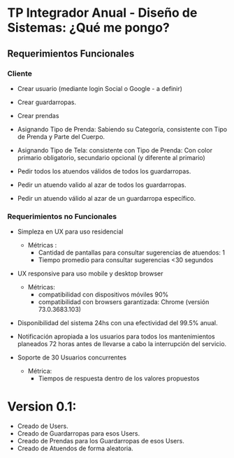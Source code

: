 # TP Integrador Anual - Diseño de Sistemas: ¿Qué me pongo?

## Requerimientos Funcionales
 
### Cliente

- Crear usuario (mediante login Social o Google - a definir)
- Crear guardarropas.
- Crear prendas
- Asignando Tipo de Prenda: Sabiendo su Categoría, consistente con Tipo de Prenda y Parte del Cuerpo.
- Asignando Tipo de Tela: consistente con Tipo de Prenda: Con color primario obligatorio, secundario opcional (y diferente al primario)

- Pedir todos los atuendos válidos de todos los guardarropas.

- Pedir un atuendo valido al azar de todos los guardarropas.

- Pedir un atuendo válido al azar de un guardarropa específico.
 
### Requerimientos no Funcionales

- Simpleza en UX para uso residencial
  - Métricas :
    - Cantidad de pantallas para consultar sugerencias de atuendos: 1
    - Tiempo promedio para consultar sugerencias <30 segundos

- UX responsive para uso mobile y desktop browser
  - Métricas:
    - compatibilidad con dispositivos móviles 90%
    - compatibilidad con browsers garantizada: Chrome (versión 73.0.3683.103)

- Disponibilidad del sistema 24hs con una efectividad del 99.5% anual.

- Notificación apropiada a los usuarios para todos los mantenimientos planeados 72 horas antes de llevarse a cabo la interrupción del servicio.

- Soporte de 30 Usuarios concurrentes
  - Métrica:
    - Tiempos de respuesta dentro de los valores propuestos

# Version 0.1:

- Creado de Users.
- Creado de Guardarropas para esos Users.
- Creado de Prendas para los Guardarropas de esos Users.
- Creado de Atuendos de forma aleatoria.
